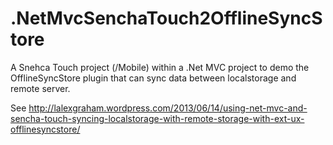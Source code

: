.NetMvcSenchaTouch2OfflineSyncStore
===================================

A Snehca Touch project (/Mobile) within a .Net MVC project to demo the OfflineSyncStore 
plugin that can sync data between localstorage and remote server.

See http://lalexgraham.wordpress.com/2013/06/14/using-net-mvc-and-sencha-touch-syncing-localstorage-with-remote-storage-with-ext-ux-offlinesyncstore/
